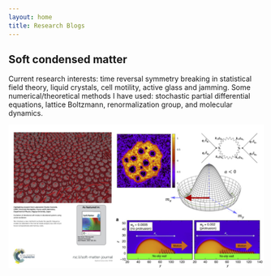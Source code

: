```yaml
---
layout: home
title: Research Blogs
---
```


## Soft condensed matter


Current research interests: time reversal symmetry breaking in statistical field theory, liquid crystals, cell motility, active glass and jamming.
Some numerical/theoretical methods I have used: stochastic partial differential equations, lattice Boltzmann, renormalization group, and molecular dynamics.

<img src="https://raw.githubusercontent.com/elsentjhung/elsentjhung.github.io/master/_figures/overview.jpg" alt="drawing" width="800"/>



